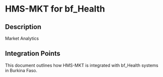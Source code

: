 # HMS-MKT for bf_Health

## Description

Market Analytics

## Integration Points

This document outlines how HMS-MKT is integrated with bf_Health systems in Burkina Faso.
